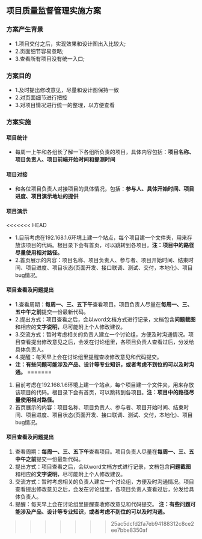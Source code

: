 ## 项目质量监督管理实施方案

### 方案产生背景
* 1.项目交付之后，实现效果和设计图出入比较大;
* 2.页面细节容易忽略;
* 3.查看所有项目没有统一入口;

### 方案目的
* 1.及时提出修改意见，尽量和设计图保持一致
* 2.对页面细节进行把控
* 3.对项目情况进行统一的整理，以方便查看

### 方案实施

#### 项目统计
* 每周一上午和各组长了解一下各组所负责的项目，具体内容包括：**项目名称、项目负责人、项目前端开始时间和提测时间**

#### 项目对接
* 和各位项目负责人对接项目的具体情况，包括：**参与人、具体开始时间、项目进度、项目演示地址的提供**

#### 项目演示
<<<<<<< HEAD
* 1.目前考虑在192.168.1.6环境上建一个站点，每个项目建一个文件夹，用来存放该项目的代码。根目录下会有首页，可以跳转到各项目。**注：项目中的路径尽量使用相对路径。**
* 2.首页展示的内容：项目名称、项目负责人、参与者、项目开始时间、结束时间、项目进度、项目状态(页面开发、接口联调、测试、交付，本地化)、项目bug情况。
  
#### 项目查看及问题提出
* 1.查看周期：**每周一、三、五下午**查看项目。项目负责人尽量在**每周一、三、五中午之前**提交一份最新代码。
* 2.提出方式：项目查看之后，会以word文档方式进行记录，文档包含**问题截图**和相应的**文字说明**，尽可能附上个人修改建议。
* 3.交流方式：暂时考虑相关的负责人建立一个讨论组，方便及时沟通情况。项目查看提出修改意见之后，会发在讨论组里，各项目负责人查看过后，分发给具体负责人。
* 4.提醒：每天早上会在讨论组里提醒查收修改意见和代码提交。
* **注：有些问题可能涉及产品、设计等专业知识，或者考虑不到位的可以及时沟通。**
=======
1.  目前考虑在192.168.1.6环境上建一个站点，每个项目建一个文件夹，用来存放该项目的代码。根目录下会有首页，可以跳转到各项目。**注：项目中的路径尽量使用相对路径。**
2.  首页展示的内容：项目名称、项目负责人、参与者、项目开始时间、结束时间、项目进度、项目状态(页面开发、接口联调、测试、交付，本地化)、项目bug情况。
  
#### 项目查看及问题提出
1.  查看周期：**每周一、三、五下午**查看项目。项目负责人尽量在**每周一、三、五中午之前**提交一份最新代码。
2.  提出方式：项目查看之后，会以word文档方式进行记录，文档包含**问题截图**和相应的**文字说明**，尽可能附上个人修改建议。
3.  交流方式：暂时考虑相关的负责人建立一个讨论组，方便及时沟通情况。项目查看提出修改意见之后，会发在讨论组里，各项目负责人查看过后，分发给具体负责人。
4.  提醒：每天早上会在讨论组里提醒查收修改意见和代码提交。
  **注：有些问题可能涉及产品、设计等专业知识，或者考虑不到位的可以及时沟通。**
>>>>>>> 25ac5dcfd2fa7eb94188312c8ce2ee7bbe8350af
